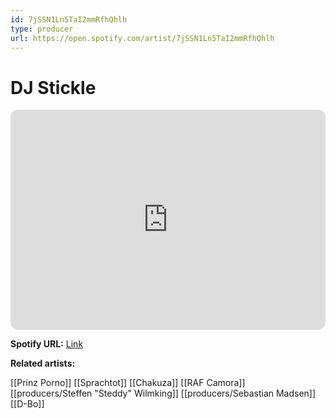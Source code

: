 ```yaml
---
id: 7jSSN1Ln5TaI2mmRfhQhlh
type: producer
url: https://open.spotify.com/artist/7jSSN1Ln5TaI2mmRfhQhlh
---
```

# DJ Stickle

<iframe style="border-radius:12px" src="https://open.spotify.com/embed/artist/7jSSN1Ln5TaI2mmRfhQhlh" width="100%" height="352" frameBorder="0" allowfullscreen="" allow="autoplay; clipboard-write; encrypted-media; fullscreen; picture-in-picture" loading="lazy"></iframe>

**Spotify URL:** [Link](https://open.spotify.com/artist/7jSSN1Ln5TaI2mmRfhQhlh)

**Related artists:**

[[Prinz Porno]]
[[Sprachtot]]
[[Chakuza]]
[[RAF Camora]]
[[producers/Steffen "Steddy" Wilmking]]
[[producers/Sebastian Madsen]]
[[D-Bo]]
